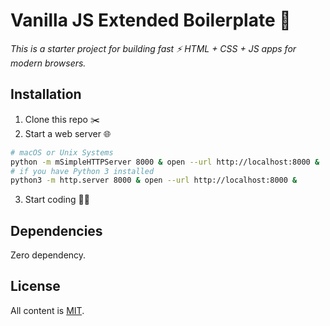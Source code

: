 # Vanilla JS Extended Boilerplate 🍦

*This is a starter project for building fast ⚡️ HTML + CSS + JS apps for modern browsers.*

## Installation

1. Clone this repo ✂️
2. Start a web server 🌐
```sh
# macOS or Unix Systems
python -m mSimpleHTTPServer 8000 & open --url http://localhost:8000 &
# if you have Python 3 installed
python3 -m http.server 8000 & open --url http://localhost:8000 &
```
3. Start coding 🧑‍💻

## Dependencies

Zero dependency.

## License
All content is [MIT](https://github.com/youssmak/vanilla-js-boilerplate/blob/master/LICENSE).